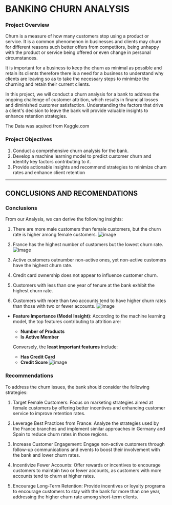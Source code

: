 # **BANKING CHURN ANALYSIS**

### **Project Overview**

Churn is a measure of how many customers stop using a product or service. It is a common phenomenon in businesses and clients may churn for different reasons such better offers from competitors, being unhappy with the product or service being offered or even change in personal circumstances.

It is important for a business to keep the churn as minimal as possible and retain its clients therefore there is a need for a business to understand why clients are leaving so as to take the necessary steps to minimize the churning and retain their current clients.

In this project, we will conduct a churn analysis for a bank to address the ongoing challenge of customer attrition, which results in financial losses and diminished customer satisfaction. Understanding the factors that drive a client's decision to leave the bank will provide valuable insights to enhance retention strategies.

The Data was aquired from Kaggle.com

### **Project Objectives**

1. Conduct a comprehensive churn analysis for the bank.
2. Develop a machine learning model to predict customer churn and identify key factors contributing to it.
3. Provide actionable insights and recommend strategies to minimize churn rates and enhance client retention

---
## **CONCLUSIONS AND RECOMENDATIONS**

### **Conclusions**

From our  Analysis, we can derive the following insights:

1. There are more male customers than female customers, but the churn rate is higher among female customers.
![image](https://github.com/user-attachments/assets/76efac40-93e8-4217-8d72-336b8847bef4)

2. France has the highest number of customers but the lowest churn rate.
![image](https://github.com/user-attachments/assets/c6c0190f-a02c-4018-99e2-a820d9cbaca9)

3. Active customers outnumber non-active ones, yet non-active customers have the highest churn rate.

4. Credit card ownership does not appear to influence customer churn.

5. Customers with less than one year of tenure at the bank exhibit the highest churn rate.

6. Customers with more than two accounts tend to have higher churn rates than those with two or fewer accounts.
![image](https://github.com/user-attachments/assets/9f9eb400-7baf-4b2a-84f4-378d06fd03b2)


* **Feature Importance (Model Insight)**: According to the machine learning model, the top  features contributing to attrition are:

  * **Number of Products**
  * **Is Active Member**
 

  Conversely, the **least important features** include:

  * **Has Credit Card**
  * **Credit Score**
![image](https://github.com/user-attachments/assets/9dda60bc-cced-4713-8d30-5913e30dbfbd)

### **Recommendations**

To address the churn issues, the bank should consider the following strategies:

1. Target Female Customers: Focus on marketing strategies aimed at female customers by offering better incentives and enhancing customer service to improve retention rates.
    
2. Leverage Best Practices from France: Analyze the strategies used by the France branches and implement similar approaches in Germany and Spain to reduce churn rates in those regions.

3. Increase Customer Engagement: Engage non-active customers through follow-up communications and events to boost their involvement with the bank and lower churn rates.

4. Incentivize Fewer Accounts: Offer rewards or incentives to encourage customers to maintain two or fewer accounts, as customers with more accounts tend to churn at higher rates.

5. Encourage Long-Term Retention: Provide incentives or loyalty programs to encourage customers to stay with the bank for more than one year, addressing the higher churn rate among short-term clients.
